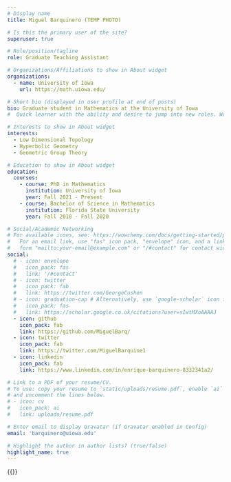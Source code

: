 ```yaml
---
# Display name
title: Miguel Barquinero (TEMP PHOTO)

# Is this the primary user of the site?
superuser: true

# Role/position/tagline
role: Graduate Teaching Assistant

# Organizations/Affiliations to show in About widget
organizations:
  - name: University of Iowa
    url: https://math.uiowa.edu/

# Short bio (displayed in user profile at end of posts)
bio: Graduate student in Mathematics at the University of Iowa
#  Quick learner with the ability and desire to jump into new roles. Worked extensively with AUTOSAR and automotive development standards. Experienced in optimizing for automotive microcontrollers. Current mathematics Masters student, looking to apply math background in new and interesting ways. Highly efficient in agile development environments.

# Interests to show in About widget
interests:
  - Low Dimensional Topology
  - Hyperbolic Geometry
  - Geometric Group Theory

# Education to show in About widget
education:
  courses:
    - course: PhD in Mathematics
      institution: University of Iowa
      year: Fall 2021 - Present
    - course: Bachelor of Science in Mathematics
      institution: Florida State University
      year: Fall 2018 - Fall 2020

# Social/Academic Networking
# For available icons, see: https://wowchemy.com/docs/getting-started/page-builder/#icons
#   For an email link, use "fas" icon pack, "envelope" icon, and a link in the
#   form "mailto:your-email@example.com" or "/#contact" for contact widget.
social:
  # - icon: envelope
  #   icon_pack: fas
  #   link: '/#contact'
  # - icon: twitter
  #   icon_pack: fab
  #   link: https://twitter.com/GeorgeCushen
  # - icon: graduation-cap # Alternatively, use `google-scholar` icon from `ai` icon pack
  #   icon_pack: fas
  #   link: https://scholar.google.co.uk/citations?user=sIwtMXoAAAAJ
  - icon: github
    icon_pack: fab
    link: https://github.com/MiguelBarq/
  - icon: twitter
    icon_pack: fab
    link: https://twitter.com/MiguelBarquine1
  - icon: linkedin
    icon_pack: fab
    link: https://www.linkedin.com/in/enrique-barquinero-8332341a2/

# Link to a PDF of your resume/CV.
# To use: copy your resume to `static/uploads/resume.pdf`, enable `ai` icons in `params.toml`,
# and uncomment the lines below.
# - icon: cv
#   icon_pack: ai
#   link: uploads/resume.pdf

# Enter email to display Gravatar (if Gravatar enabled in Config)
email: 'barquinero@uiowa.edu'

# Highlight the author in author lists? (true/false)
highlight_name: true
---
```



{{<cuscss>}}

